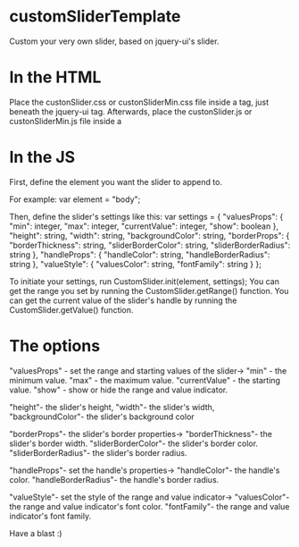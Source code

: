 # customSliderTemplate
Custom your very own slider, based on jquery-ui's slider.

# In the HTML
Place the custonSlider.css or custonSliderMin.css file inside a <link> tag, just beneath the jquery-ui <link> tag.
Afterwards, place the custonSlider.js or custonSliderMin.js file inside a <script> tag, just beneath the jquery and jquery-ui <script> tag.

For Example:
<head>
  <link rel="stylesheet" href="https://code.jquery.com/ui/1.12.1/themes/base/jquery-ui.css">
  <link rel="stylesheet" href="plugins/customSliderMin.css">
  <script src="https://code.jquery.com/jquery-3.2.1.min.js"</script>
  <script src="https://code.jquery.com/ui/1.12.1/jquery-ui.min.js"</script>
  <script src="plugins/CustomSliderMin.js"></script>
</head>

# In the JS
First, define the element you want the slider to append to.

For example:
var element = "body"; 

Then, define the slider's settings like this:
var settings = {
  "valuesProps": {
    "min": integer,
    "max": integer,
    "currentValue": integer,
    "show": boolean
  },
  "height": string,
  "width": string,
  "backgroundColor": string,
  "borderProps": {
    "borderThickness": string,
    "sliderBorderColor": string,
    "sliderBorderRadius": string
  },
  "handleProps": {
    "handleColor": string,
    "handleBorderRadius": string
  },
  "valueStyle": {
    "valuesColor": string,
    "fontFamily": string
  }
};

To initiate your settings, run CustomSlider.init(element, settings);
You can get the range you set by running the CustomSlider.getRange() function.
You can get the current value of the slider's handle by running the CustomSlider.getValue() function.

# The options
"valuesProps" - set the range and starting values of the slider->
"min" - the minimum value.
"max" - the maximum value.
"currentValue" - the starting value.
"show" - show or hide the range and value indicator.

"height"- the slider's height,
"width"- the slider's width,
"backgroundColor"- the slider's background color

"borderProps"- the slider's border properties->
"borderThickness"- the slider's border width.
"sliderBorderColor"- the slider's border color.
"sliderBorderRadius"- the slider's border radius.
 
"handleProps"-  set the handle's properties->
"handleColor"- the handle's color.
"handleBorderRadius"- the handle's border radius.

"valueStyle"- set the style of the range and value indicator-> 
"valuesColor"- the range and value indicator's font color.
"fontFamily"- the range and value indicator's font family.
  
  Have a blast :)
